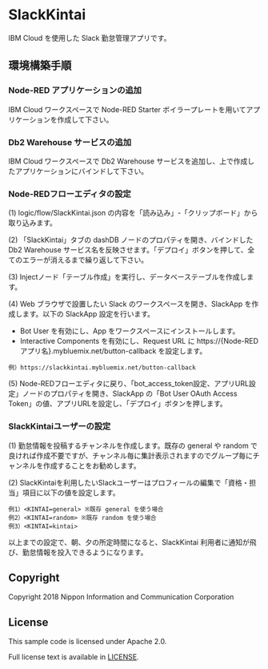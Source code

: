 # SlackKintai
IBM Cloud を使用した Slack 勤怠管理アプリです。

## 環境構築手順

### Node-RED アプリケーションの追加
IBM Cloud ワークスペースで Node-RED Starter ボイラープレートを用いてアプリケーションを作成して下さい。

### Db2 Warehouse サービスの追加
IBM Cloud ワークスペースで Db2 Warehouse サービスを追加し、上で作成したアプリケーションにバインドして下さい。

### Node-REDフローエディタの設定
(1) logic/flow/SlackKintai.json の内容を「読み込み」-「クリップボード」から取り込みます。

(2) 「SlackKintai」タブの dashDB ノードのプロパティを開き、バインドした Db2 Warehouse サービス名を反映させます。「デプロイ」ボタンを押して、全てのエラーが消えるまで繰り返して下さい。

(3) Injectノード「テーブル作成」を実行し、データベーステーブルを作成します。

(4) Web ブラウザで設置したい Slack のワークスペースを開き、SlackApp を作成します。以下の SlackApp 設定を行います。
- Bot User を有効にし、App をワークスペースにインストールします。
- Interactive Components を有効にし、Request URL に https://{Node-REDアプリ名}.mybluemix.net/button-callback を設定します。
```
例）https://slackkintai.mybluemix.net/button-callback
```

(5) Node-REDフローエディタに戻り、「bot_access_token設定、アプリURL設定」ノードのプロパティを開き、SlackApp の「Bot User OAuth Access Token」の値、アプリURLを設定し、「デプロイ」ボタンを押します。

### SlackKintaiユーザーの設定
(1) 勤怠情報を投稿するチャンネルを作成します。既存の general や random で良ければ作成不要ですが、チャンネル毎に集計表示されますのでグループ毎にチャンネルを作成することをお勧めします。

(2) SlackKintaiを利用したいSlackユーザーはプロフィールの編集で「資格・担当」項目に以下の値を設定します。
```
例1）<KINTAI=general> ※既存 general を使う場合
例2）<KINTAI=random> ※既存 random を使う場合
例3）<KINTAI=kintai>
```
以上までの設定で、朝、夕の所定時間になると、SlackKintai 利用者に通知が飛び、勤怠情報を投入できるようになります。


## Copyright
Copyright 2018 Nippon Information and Communication Corporation

## License
This sample code is licensed under Apache 2.0.

Full license text is available in [LICENSE](LICENSE).
